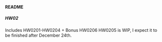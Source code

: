 **README**

##### HW02

Includes HW0201-HW0204 + Bonus HW0206
HW0205 is WIP, I expect it to be finished after December 24th.
	
